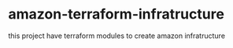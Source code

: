 # amazon-terraform-infratructure
this project have terraform modules to create amazon infratructure
